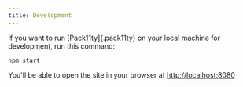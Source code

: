 ```yaml
---
title: Development
---
```


If you want to run [Pack11ty]{.pack11ty} on your local machine for development, run this command:

```shell
npm start
```

You'll be able to open the site in your browser at <http://localhost:8080>
